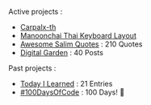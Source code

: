 Active projects :

- [Carpalx-th](https://github.com/narze/carpalx-th) 
- [Manoonchai Thai Keyboard Layout](https://github.com/narze/manoonchai) 
- [Awesome Salim Quotes](https://narze.github.io/awesome-salim-quotes) : 210 Quotes
- [Digital Garden](https://monosor.com) : 40 Posts

Past projects :

- [Today I Learned](https://github.com/narze/til) : 21 Entries
- [#100DaysOfCode](https://github.com/narze/100daysofcode) : 100 Days! 🎉

